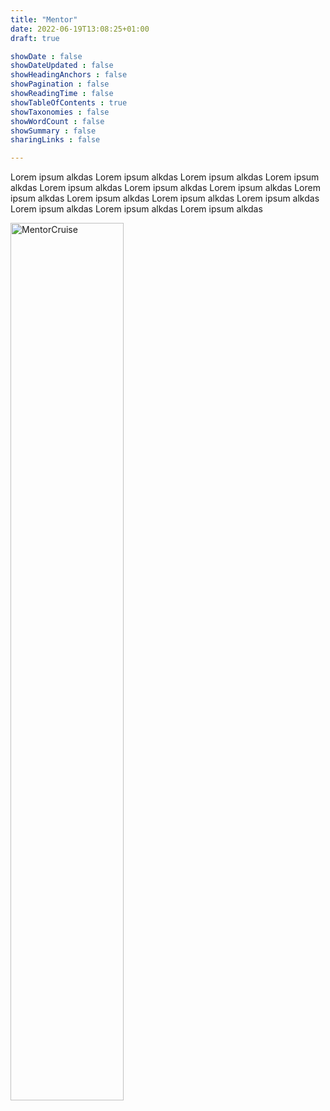 ```yaml
---
title: "Mentor"
date: 2022-06-19T13:08:25+01:00
draft: true

showDate : false
showDateUpdated : false
showHeadingAnchors : false
showPagination : false
showReadingTime : false
showTableOfContents : true
showTaxonomies : false 
showWordCount : false
showSummary : false
sharingLinks : false

---
```


Lorem ipsum alkdas Lorem ipsum alkdas Lorem ipsum alkdas Lorem ipsum alkdas Lorem ipsum alkdas Lorem ipsum alkdas Lorem ipsum alkdas Lorem ipsum alkdas Lorem ipsum alkdas Lorem ipsum alkdas Lorem ipsum alkdas Lorem ipsum alkdas Lorem ipsum alkdas Lorem ipsum alkdas 


<a target="_blank" href="https://mentorcruise.com/mentor/nunocorao/"> <img src="https://cdn.mentorcruise.com/img/banner/navy-mentoring-badge.svg" width="60%" alt="MentorCruise"> </a>